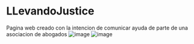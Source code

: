 # LLevandoJustice
Pagina web creado con la intencion de comunicar ayuda de parte de una asociacion de abogados 
![image](https://github.com/floreschris/LLevandoJustice/assets/97532730/7ec846d3-8d13-4e6b-896a-929a6edc1433)
![image](https://github.com/floreschris/LLevandoJustice/assets/97532730/2f33dc5c-d7f9-46fb-bac5-3ed32ca008f5)

